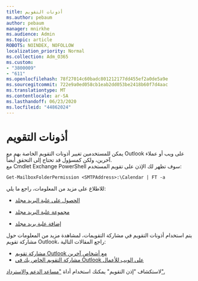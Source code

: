 ```yaml
---
title: أذونات التقويم
ms.author: pebaum
author: pebaum
manager: mnirkhe
ms.audience: Admin
ms.topic: article
ROBOTS: NOINDEX, NOFOLLOW
localization_priority: Normal
ms.collection: Adm_O365
ms.custom:
- "3800009"
- "611"
ms.openlocfilehash: 78f27014c60badc801212177dd455ef2a0de5a9e
ms.sourcegitcommit: 722e9a0ed058cb1eab2dd053be2418b60f7d4aac
ms.translationtype: MT
ms.contentlocale: ar-SA
ms.lasthandoff: 06/23/2020
ms.locfileid: "44862024"
---
```

# <a name="calendar-permissions"></a>أذونات التقويم

يمكن للمستخدمين تغيير أذونات التقويم الخاصة بهم مع Outlook على ويب أو عملاء آخرين، ولكن كمسؤول قد تحتاج إلى التحقق أيضاً.  
مع Cmdlet Exchange PowerShell سوف تظهر لك الإذن على تقويم المستخدم:

`Get-MailboxFolderPermission <SMTPAddress>:\Calendar | FT -a`

للاطلاع على مزيد من المعلومات، راجع ما يلي:

- [الحصول على علبة البريد مجلد](https://docs.microsoft.com/powershell/module/exchange/get-mailboxfolderpermission?view=exchange-ps)

- [مجموعة علبة البريد مجلد](https://docs.microsoft.com/powershell/module/exchange/set-mailboxfolderpermission?view=exchange-ps)

- [إضافة علبة بريد مجلد](https://office.visualstudio.com/DefaultCollection/MAX/_queries/query/Add-MailboxFolderPermission)

يتم استخدام أذونات التقويم في مشاركة التقويمات، لمشاهدة مزيد من المعلومات حول مشاركة تقويم Outlook، راجع المقالات التالية:

- [مشاركة تقويم Outlook مع أشخاص آخرين](https://support.office.com/article/353ed2c1-3ec5-449d-8c73-6931a0adab88)
- [مشاركة التقويم الخاص بك في Outlook على الويب للأعمال](https://support.office.com/article/7ecef8ae-139c-40d9-bae2-a23977ee58d5)

لاستكشاف "إذن التقويم" يمكنك استخدام أداة ["مساعد الدعم والاسترداد".](https://support.microsoft.com/office/e90bb691-c2a7-4697-a94f-88836856c72f)